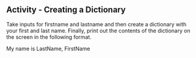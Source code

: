 ## Activity - Creating a Dictionary

 Take inputs for firstname and lastname and then create a dictionary with your first and last name. Finally, print out the contents of the dictionary on the screen in the following format. 

My name is LastName, FirstName 
